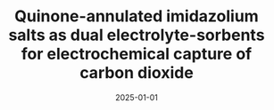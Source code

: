 ---
title: "Quinone-annulated imidazolium salts as dual electrolyte-sorbents for electrochemical capture of carbon dioxide"
collection: publications
category: manuscripts
permalink: /publication/2025-01-01-quinone-annulated-imidazolium-salts
excerpt: 'This paper introduces quinone-annulated imidazolium salts that function as both the electrolyte and the CO2-capturing agent in an electrochemical system.'
date: 2025-01-01
venue: 'Journal of Materials Chemistry A'
paperurl: 'https://pubs.rsc.org/en/content/articlelanding/2025/ta/d5ta01163a'
citation: 'Petersen, H. A., Koltunski, H. J., Pham, P. H., Brink, Q. M., Ley, A., Lee, J., Wright, O. M., et al. (2025). &quot;Quinone-annulated imidazolium salts as dual electrolyte-sorbents for electrochemical capture of carbon dioxide.&quot; <i>Journal of Materials Chemistry A</i>.'
---
